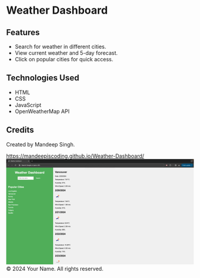 # Weather Dashboard

## Features

- Search for weather in different cities.
- View current weather and 5-day forecast.
- Click on popular cities for quick access.

## Technologies Used

- HTML
- CSS
- JavaScript
- OpenWeatherMap API

## Credits

Created by Mandeep Singh.

https://mandeepiscoding.github.io/Weather-Dashboard/
![Weather Dashboard](assets/ss.png)
&copy; 2024 Your Name. All rights reserved.

